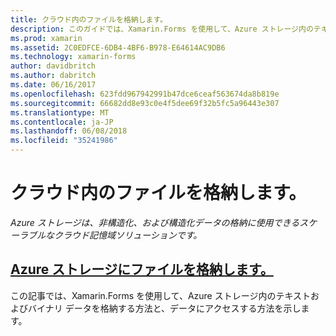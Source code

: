 ```yaml
---
title: クラウド内のファイルを格納します。
description: このガイドでは、Xamarin.Forms を使用して、Azure ストレージ内のテキストおよびバイナリ データを格納する方法と、データにアクセスする方法を示します。
ms.prod: xamarin
ms.assetid: 2C0EDFCE-6DB4-4BF6-B978-E64614AC9DB6
ms.technology: xamarin-forms
author: davidbritch
ms.author: dabritch
ms.date: 06/16/2017
ms.openlocfilehash: 623fdd967942991b47dce6ceaf563674da8b819e
ms.sourcegitcommit: 66682dd8e93c0e4f5dee69f32b5fc5a96443e307
ms.translationtype: MT
ms.contentlocale: ja-JP
ms.lasthandoff: 06/08/2018
ms.locfileid: "35241986"
---
```

# <a name="storing-files-in-the-cloud"></a>クラウド内のファイルを格納します。

_Azure ストレージは、非構造化、および構造化データの格納に使用できるスケーラブルなクラウド記憶域ソリューションです。_

## <a name="storing-files-in-azure-storageazure-storagemd"></a>[Azure ストレージにファイルを格納します。](azure-storage.md)

この記事では、Xamarin.Forms を使用して、Azure ストレージ内のテキストおよびバイナリ データを格納する方法と、データにアクセスする方法を示します。
